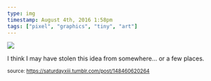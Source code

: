 ```yaml
---
type: img
timestamp: August 4th, 2016 1:58pm
tags: ["pixel", "graphics", "tiny", "art"]
---
```

<img src="https://saturdayxiii.github.io/media/148460620264.png"/>

I think I may have stolen this idea from somewhere&hellip; or a few places.
 
  
<small>source: https://saturdayxiii.tumblr.com/post/148460620264</small>
